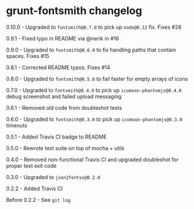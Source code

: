 # grunt-fontsmith changelog
0.10.0 - Upgraded to `fontsmith@0.7.0` to pick up `node@0.12` fix. Fixes #28

0.9.1 - Fixed typo in README via @nerik in #16

0.9.0 - Upgraded to `fontsmith@0.6.0` to fix handling paths that contain spaces. Fixes #15

0.8.1 - Corrected README typos. Fixes #14

0.8.0 - Upgraded to `fontsmith@0.5.0` to fail faster for empty arrays of icons

0.7.0 - Upgraded to `fontsmith@0.4.0` to pick up `icomoon-phantomjs@0.4.0` debug screenshot and failed upload messaging

0.6.1 - Removed old code from doubleshot tests

0.6.0 - Upgraded to `fontsmith@0.3.0` to pick up `icomoon-phantomjs@0.3.0` timeouts

0.5.1 - Added Travis CI badge to README

0.5.0 - Rewrote test suite on top of mocha + utils

0.4.0 - Removed non-functional Travis CI and upgraded doubleshot for proper test exit code

0.3.0 - Upgraded to `json2fontss@0.2.0`

0.2.2 - Added Travis CI

Before 0.2.2 - See `git log`
